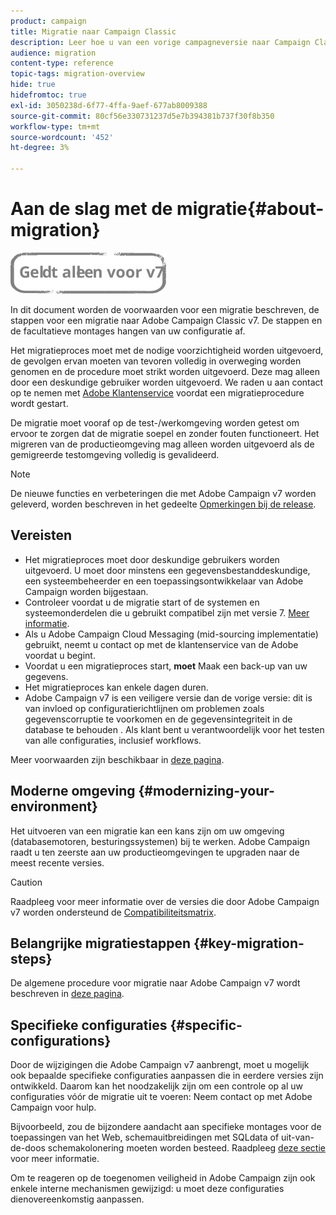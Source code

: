 ```yaml
---
product: campaign
title: Migratie naar Campaign Classic
description: Leer hoe u van een vorige campagneversie naar Campaign Classic migreert
audience: migration
content-type: reference
topic-tags: migration-overview
hide: true
hidefromtoc: true
exl-id: 3050238d-6f77-4ffa-9aef-677ab8009388
source-git-commit: 80cf56e330731237d5e7b394381b737f30f8b350
workflow-type: tm+mt
source-wordcount: '452'
ht-degree: 3%

---
```


# Aan de slag met de migratie{#about-migration}

![](../../assets/v7-only.svg)

In dit document worden de voorwaarden voor een migratie beschreven, de stappen voor een migratie naar Adobe Campaign Classic v7. De stappen en de facultatieve montages hangen van uw configuratie af.

Het migratieproces moet met de nodige voorzichtigheid worden uitgevoerd, de gevolgen ervan moeten van tevoren volledig in overweging worden genomen en de procedure moet strikt worden uitgevoerd. Deze mag alleen door een deskundige gebruiker worden uitgevoerd. We raden u aan contact op te nemen met [Adobe Klantenservice](https://helpx.adobe.com/nl/enterprise/admin-guide.html/enterprise/using/support-for-experience-cloud.ug.html) voordat een migratieprocedure wordt gestart.

De migratie moet vooraf op de test-/werkomgeving worden getest om ervoor te zorgen dat de migratie soepel en zonder fouten functioneert. Het migreren van de productieomgeving mag alleen worden uitgevoerd als de gemigreerde testomgeving volledig is gevalideerd.

>[!NOTE]
>
>De nieuwe functies en verbeteringen die met Adobe Campaign v7 worden geleverd, worden beschreven in het gedeelte [Opmerkingen bij de release](../../rn/using/latest-release.md).


## Vereisten

* Het migratieproces moet door deskundige gebruikers worden uitgevoerd. U moet door minstens een gegevensbestanddeskundige, een systeembeheerder en een toepassingsontwikkelaar van Adobe Campaign worden bijgestaan.
* Controleer voordat u de migratie start of de systemen en systeemonderdelen die u gebruikt compatibel zijn met versie 7. [Meer informatie](../../rn/using/compatibility-matrix.md).
* Als u Adobe Campaign Cloud Messaging (mid-sourcing implementatie) gebruikt, neemt u contact op met de klantenservice van de Adobe voordat u begint.
* Voordat u een migratieproces start, **moet** Maak een back-up van uw gegevens.
* Het migratieproces kan enkele dagen duren.
* Adobe Campaign v7 is een veiligere versie dan de vorige versie: dit is van invloed op configuratierichtlijnen om problemen zoals gegevenscorruptie te voorkomen en de gegevensintegriteit in de database te behouden . Als klant bent u verantwoordelijk voor het testen van alle configuraties, inclusief workflows.

Meer voorwaarden zijn beschikbaar in [deze pagina](../../migration/using/before-starting-migration.md).


## Moderne omgeving {#modernizing-your-environment}

Het uitvoeren van een migratie kan een kans zijn om uw omgeving (databasemotoren, besturingssystemen) bij te werken. Adobe Campaign raadt u ten zeerste aan uw productieomgevingen te upgraden naar de meest recente versies.

>[!CAUTION]
>
>Raadpleeg voor meer informatie over de versies die door Adobe Campaign v7 worden ondersteund de [Compatibiliteitsmatrix](../../rn/using/compatibility-matrix.md).

## Belangrijke migratiestappen {#key-migration-steps}

De algemene procedure voor migratie naar Adobe Campaign v7 wordt beschreven in [deze pagina](../../migration/using/before-starting-migration.md).


## Specifieke configuraties {#specific-configurations}

Door de wijzigingen die Adobe Campaign v7 aanbrengt, moet u mogelijk ook bepaalde specifieke configuraties aanpassen die in eerdere versies zijn ontwikkeld. Daarom kan het noodzakelijk zijn om een controle op al uw configuraties vóór de migratie uit te voeren: Neem contact op met Adobe Campaign voor hulp.

Bijvoorbeeld, zou de bijzondere aandacht aan specifieke montages voor de toepassingen van het Web, schemauitbreidingen met SQLdata of uit-van-de-doos schemakolonering moeten worden besteed. Raadpleeg [deze sectie](../../migration/using/configuring-your-platform.md) voor meer informatie.

Om te reageren op de toegenomen veiligheid in Adobe Campaign zijn ook enkele interne mechanismen gewijzigd: u moet deze configuraties dienovereenkomstig aanpassen.

